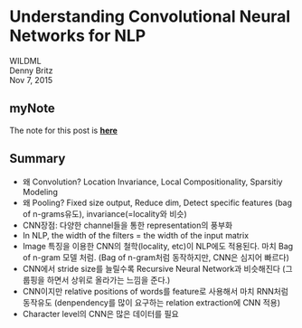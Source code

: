 # Understanding Convolutional Neural Networks for NLP

WILDML <br>
Denny Britz <br>
Nov 7, 2015

## myNote
The note for this post is [**here**](https://onedrive.live.com/view.aspx?resid=2BA5907D25AB4F59!262&ithint=file%2cdocx&app=Word&authkey=!AMiCI19UuQcRrVM)

## Summary
* 왜 Convolution? Location Invariance, Local Compositionality, Sparsitiy Modeling
* 왜 Pooling? Fixed size output, Reduce dim, Detect specific features (bag of n-grams유도), invariance(=locality와 비슷) 
* CNN장점: 다양한 channel들을 통한 representation의 풍부화
* In NLP, the width of the filters = the width of the input matrix
* Image 특징을 이용한 CNN의 철학(locality, etc)이 NLP에도 적용된다. 마치 Bag of n-gram 모델 처럼. (Bag of n-gram처럼 동작하지만, CNN은 심지어 빠르다)
* CNN에서 stride size를 늘릴수록 Recursive Neural Network과 비슷해진다 (그룹핑을 하면서 상위로 올라가는 느낌을 준다.)
* CNN이지만 relative positions of words를 feature로 사용해서 마치 RNN처럼 동작유도 (denpendency를 많이 요구하는 relation extraction에 CNN 적용)
* Character level의 CNN은 많은 데이터를 필요
